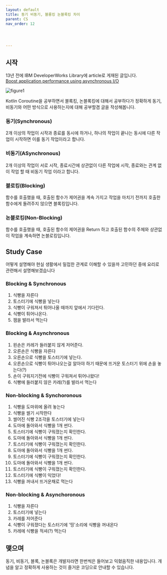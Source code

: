 ```yaml
---
layout: default
title: 동기 비동기, 블롱킹 논블록킹 차이
parent: CS
nav_order: 12




---
```




## 시작

13년 전에 IBM DeveloperWorks Library에 article로 게재된 글입니다.   
[Boost application performance using asynchronous I/O](https://developer.ibm.com/articles/l-async/)





![figure1](https://developer.ibm.com/developer/default/articles/l-async/images/figure1.gif)

Kotlin Coroutine을 공부하면서 블록킹, 논블록킹에 대해서 공부하다가 정확하게 동기, 비동기와 어떤 방식으로 사용하는지에 대해 공부할겸 글을 작성해봅니다.





### 동기(Synchronous)

2개 이상의 작업이 시작과 종료를 동시에 하거나, 하나의 작업이 끝나는 동시에 다른 작업이 시작하면 이를 동기 작업이라고 합니다.

### 비동기(ASynchronous)

2개 이상의 작업이 서로 시작, 종료시간에 상관없이 다른 작업에 시작, 종료와는 관계 없이 작업 할 때 비동기 작업 이라고 합니다.

### 블로킹(Blocking)

함수를 호출했을 때, 호출된 함수가 제어권을 계속 가지고 작업을 마치기 전까지 호출한 함수에게 돌려주지 않으면 블록킹입니다.

### 논블로킹(Non-Blocking)

함수를 호출했을 때, 호출된 함수의 제어권을 Return 하고 호출된 함수의 주체와 상관없이 작업을 계속하면 논블로킹입니다.



## Study Case

어떻게 설명해야 현실 생활에서 밀접한 관계로 이해할 수 있을까 고민하던 중에 요리로 관련해서 설명해보겠습니다

### Blocking & Synchronous

1. 식빵을 자른다
2. 토스터기에 식빵을 넣는다
3. 식빵이 구워져서 튀어나올 때까지 앞에서 기다린다.
4. 식빵이 튀어나온다.
5. 잼을 발라서 먹는다

### Blocking & Asynchronous

1. 왼손은 카레가 들러붙지 않게 저어준다.
2. 오른손은 식빵을 자른다
3. 오른손으로 식빵을 토스터기에 넣는다.
4. 오른손으로 식빵이 튀어나오는걸 알아야 하기 때문에 뜨거운 토스터기 위에 손을 놓는다(?)
5. 손이 구워지기전에 식빵이 구워져서 튀어나왔다!
6. 식빵에 들러붙지 않은 카레(?)를 발라서 먹는다



### Non-blocking & Synchoronous

1. 식빵을 도마위에 올려 놓는다
2. 식빵을 썰기 시작한다
3. 썰어진 식빵 2조각을 토스터기에 넣는다
4. 도마에 돌아와서 식빵을 1개 썬다.
5. 토스터기에 식빵이 구워졌는지 확인한다.
6. 도마에 돌아와서 식빵을 1개 썬다.
7. 토스터기에 식빵이 구워졌는지 확인한다.
8. 도마에 돌아와서 식빵을 1개 썬다.
9. 토스터기에 식빵이 구워졌는지 확인한다.
10. 도마에 돌아와서 식빵을 1개 썬다.
11. 토스터기에 식빵이 구워졌는지 확인한다.
12. 토스터기에 식빵이 익었다! 
13. 식빵을 꺼내서 뜨거운채로 먹는다

### Non-blocking & Asynchoronous

1. 식빵을 자른다
2. 토스터기에 넣는다
3. 카레를 저어준다
4. 식빵이 구워졌다는 토스터기에 '띵'소리에 식빵을 꺼내온다
5. 카레에 식빵을 적셔(?) 먹는다



## 맺으며

동기, 비동기, 블록, 논블록은 개발자라면 한번씩은 들어보고 익혔음직한 내용입니다. 개념을 알고 정확하게 사용하는 것이 즐거운 코딩으로 안내할 수 있습니다.







